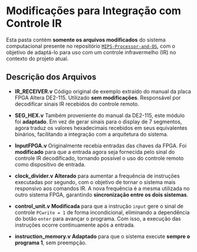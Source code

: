 # Modificações para Integração com Controle IR

Esta pasta contém **somente os arquivos modificados** do sistema computacional presente no repositório [`MIPS-Processor-and-OS`](https://github.com/gabrielaverza/MIPS-Processor-and-OS), com o objetivo de adaptá-lo para uso com um controle infravermelho (IR) no contexto do projeto atual.

## Descrição dos Arquivos

* **IR\_RECEIVER.v**
  Código original de exemplo extraído do manual da placa FPGA Altera DE2-115. Utilizado **sem modificações**. Responsável por decodificar sinais IR recebidos do controle remoto.

* **SEG\_HEX.v**
  Também proveniente do manual da DE2-115, este módulo foi **adaptado**. Em vez de gerar sinais para o display de 7 segmentos, agora traduz os valores hexadecimais recebidos em seus equivalentes binários, facilitando a integração com a arquitetura do sistema.

* **InputFPGA.v**
  Originalmente recebia entradas das chaves da FPGA. Foi **modificado** para que a entrada agora seja fornecida pelo sinal do controle IR decodificado, tornando possível o uso do controle remoto como dispositivo de entrada.

* **clock\_divider.v**
  **Alterado** para aumentar a frequência de instruções executadas por segundo, com o objetivo de tornar o sistema mais responsivo aos comandos IR. A nova frequência é a mesma utilizada no outro sistema FPGA, garantindo **sincronização entre os dois sistemas**.

* **control\_unit.v**
  **Modificada** para que a instrução `input` gere o sinal de controle `PCwrite = 1` de forma incondicional, eliminando a dependência do botão `enter` para avançar o programa. Com isso, a execução das instruções ocorre continuamente após a entrada.

* **instruction\_memory.v**
  **Adaptado** para que o sistema execute **sempre o programa 1**, sem preempção.

